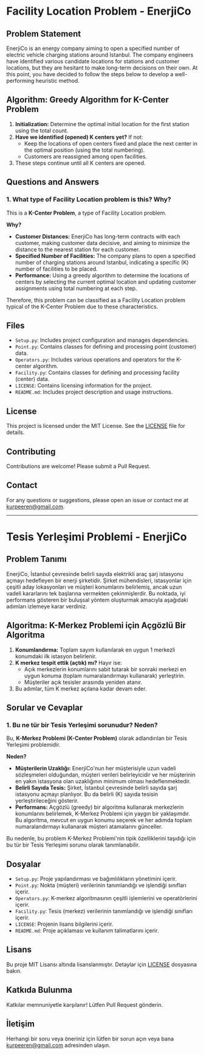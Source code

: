 # Facility Location Problem - EnerjiCo

## Problem Statement

EnerjiCo is an energy company aiming to open a specified number of electric vehicle charging stations around Istanbul. The company engineers have identified various candidate locations for stations and customer locations, but they are hesitant to make long-term decisions on their own. At this point, you have decided to follow the steps below to develop a well-performing heuristic method.

## Algorithm: Greedy Algorithm for K-Center Problem

1. **Initialization:** Determine the optimal initial location for the first station using the total count.
2. **Have we identified (opened) K centers yet?** If not:
   - Keep the locations of open centers fixed and place the next center in the optimal position (using the total numbering).
   - Customers are reassigned among open facilities.
3. These steps continue until all K centers are opened.

## Questions and Answers

### 1. What type of Facility Location problem is this? Why?

This is a **K-Center Problem**, a type of Facility Location problem.

**Why?**

- **Customer Distances:** EnerjiCo has long-term contracts with each customer, making customer data decisive, and aiming to minimize the distance to the nearest station for each customer.
- **Specified Number of Facilities:** The company plans to open a specified number of charging stations around Istanbul, indicating a specific (K) number of facilities to be placed.
- **Performance:** Using a greedy algorithm to determine the locations of centers by selecting the current optimal location and updating customer assignments using total numbering at each step.

Therefore, this problem can be classified as a Facility Location problem typical of the K-Center Problem due to these characteristics.

## Files

- `Setup.py`: Includes project configuration and manages dependencies.
- `Point.py`: Contains classes for defining and processing point (customer) data.
- `Operators.py`: Includes various operations and operators for the K-center algorithm.
- `Facility.py`: Contains classes for defining and processing facility (center) data.
- `LICENSE`: Contains licensing information for the project.
- `README.md`: Includes project description and usage instructions.

## License

This project is licensed under the MIT License. See the [LICENSE](LICENSE) file for details.

## Contributing

Contributions are welcome! Please submit a Pull Request.

## Contact

For any questions or suggestions, please open an issue or contact me at kurpeeren@gmail.com.


---

# Tesis Yerleşimi Problemi - EnerjiCo

## Problem Tanımı

EnerjiCo, İstanbul çevresinde belirli sayıda elektrikli araç şarj istasyonu açmayı hedefleyen bir enerji şirketidir. Şirket mühendisleri, istasyonlar için çeşitli aday lokasyonları ve müşteri konumlarını belirlemiş, ancak uzun vadeli kararlarını tek başlarına vermekten çekinmişlerdir. Bu noktada, iyi performans gösteren bir buluşsal yöntem oluşturmak amacıyla aşağıdaki adımları izlemeye karar verdiniz.

## Algoritma: K-Merkez Problemi için Açgözlü Bir Algoritma

1. **Konumlandırma:** Toplam sayım kullanılarak en uygun 1 merkezli konumdaki ilk istasyon belirlenir.
2. **K merkez tespit ettik (açtık) mı?** Hayır ise:
   - Açık merkezlerin konumlarını sabit tutarak bir sonraki merkezi en uygun konuma (toplam numaralandırmayı kullanarak) yerleştirin.
   - Müşteriler açık tesisler arasında yeniden atanır.
3. Bu adımlar, tüm K merkez açılana kadar devam eder.

## Sorular ve Cevaplar

### 1. Bu ne tür bir Tesis Yerleşimi sorunudur? Neden?

Bu, **K-Merkez Problemi (K-Center Problem)** olarak adlandırılan bir Tesis Yerleşimi problemidir.

**Neden?**

- **Müşterilerin Uzaklığı:** EnerjiCo'nun her müşterisiyle uzun vadeli sözleşmeleri olduğundan, müşteri verileri belirleyicidir ve her müşterinin en yakın istasyona olan uzaklığının minimum olması hedeflenmektedir.
- **Belirli Sayıda Tesis:** Şirket, İstanbul çevresinde belirli sayıda şarj istasyonu açmayı planlıyor. Bu da belirli (K) sayıda tesisin yerleştirileceğini gösterir.
- **Performans:** Açgözlü (greedy) bir algoritma kullanarak merkezlerin konumlarını belirlemek, K-Merkez Problemi için yaygın bir yaklaşımdır. Bu algoritma, mevcut en uygun konumu seçerek ve her adımda toplam numaralandırmayı kullanarak müşteri atamalarını günceller.

Bu nedenle, bu problem K-Merkez Problemi'nin tipik özelliklerini taşıdığı için bu tür bir Tesis Yerleşimi sorunu olarak tanımlanabilir.


## Dosyalar

- `Setup.py`: Proje yapılandırması ve bağımlılıkların yönetimini içerir.
- `Point.py`: Nokta (müşteri) verilerinin tanımlandığı ve işlendiği sınıfları içerir.
- `Operators.py`: K-merkez algoritmasının çeşitli işlemlerini ve operatörlerini içerir.
- `Facility.py`: Tesis (merkez) verilerinin tanımlandığı ve işlendiği sınıfları içerir.
- `LICENSE`: Projenin lisans bilgilerini içerir.
- `README.md`: Proje açıklaması ve kullanım talimatlarını içerir.

## Lisans

Bu proje MIT Lisansı altında lisanslanmıştır. Detaylar için [LICENSE](LICENSE) dosyasına bakın.

## Katkıda Bulunma

Katkılar memnuniyetle karşılanır! Lütfen Pull Request gönderin.

## İletişim

Herhangi bir soru veya öneriniz için lütfen bir sorun açın veya bana kurpeeren@gmail.com adresinden ulaşın.
